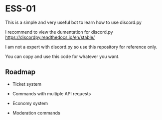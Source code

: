 # ESS-01
This is a simple and very useful bot to learn how to use discord.py

I recommend to view the dumentation for discord.py
https://discordpy.readthedocs.io/en/stable/

I am not a expert with discord.py so use this repository for reference only.

You can copy and use this code for whatever you want.




## Roadmap

- Ticket system

- Commands with multiple API requests

- Economy system

- Moderation commands


